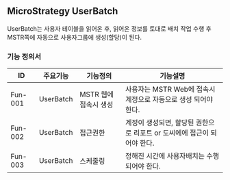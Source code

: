 ## MicroStrategy UserBatch
UserBatch는 사용자 테이블을 읽어온 후, 읽어온 정보를 토대로 배치 작업 수행 후 MSTR쪽에 자동으로 사용자그룹에 생성(할당)이 된다. 
### 기능 정의서
|ID|주요기능|기능정의|기능설명|
|---|---|---|---|
|Fun-001|UserBatch|MSTR 웹에 접속시 생성|사용자는 MSTR Web에 접속시 계정으로 자동으로 생성 되어야 한다.|
|Fun-002|UserBatch|접근권한|계정이 생성되면, 할당된 권한으로 리포트 or 도씨에에 접근이 되어야 한다.|
|Fun-003|UserBatch|스케줄링|정해진 시간에 사용자배치는 수행되어야 한다.|

